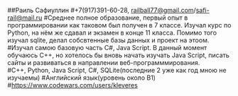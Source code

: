 ##Раиль Сафиуллин
#+7(917)391-60-28, railball77@gmail.com/safi-rail@mail.ru
#Среднее полное образование, первый опыт в программировании как таковом был получен в 7 классе. Изучал курс по Python, на нём же сдавал и экзамен в конце 11 класса. Помимо того изучал sqlite, делал собсвтенные базы данных и проект на этоом. #Изучал самою базовую часть С#, Java Script. В данный момент обучаюсь C++, но хотелось бы вновь начать изучать Java Script, писать сайты и развиваться в направлении веб-программмирования.   
#C++, Python, Java Script, C#, SQLite(последние 2 уже как год мною не изучаемы)
#Английский язык(уровень около B1) 
#https://www.codewars.com/users/kleveres
